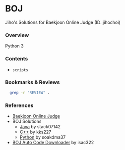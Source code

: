 # BOJ
Jiho's Solutions for Baekjoon Online Judge (ID: jihochoi)


### Overview
Python 3


### Contents
- ```scripts```


### Bookmarks & Reviews
```bash
  grep -r "REVIEW" .
```


### References
- [Baekjoon Online Judge](https://www.acmicpc.net)
- BOJ Solutions
    - [Java](https://github.com/stack07142/BOJ) by stack07142
    - [C++](https://github.com/kks227/BOJ) by kks227
    - [Python](https://github.com/soakdma37/BOJ) by soakdma37
- [BOJ Auto Code Downloader](https://github.com/isac322/BOJ-auto_code_downloader) by isac322
